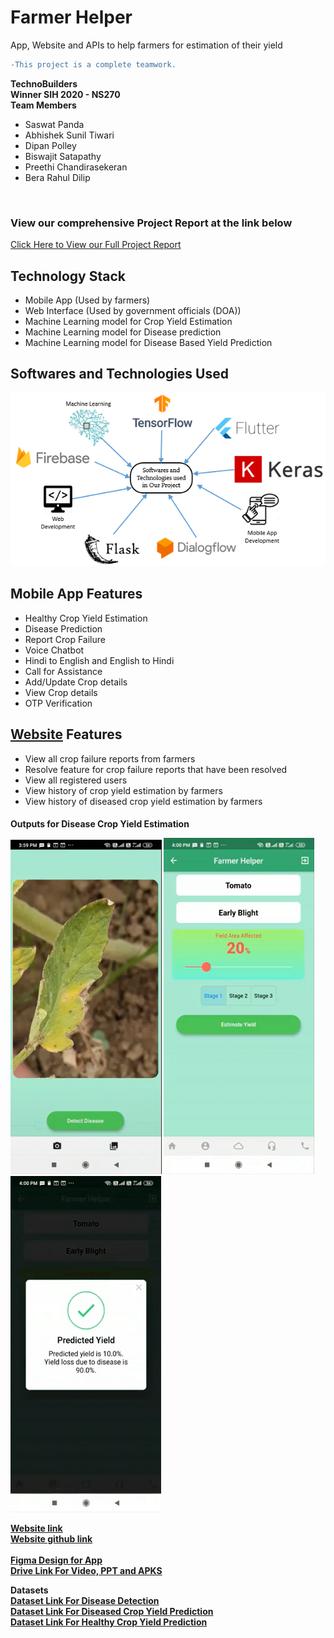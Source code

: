 # Farmer Helper
App, Website and APIs to help farmers for estimation of their yield



```diff
-This project is a complete teamwork.
```
<b>TechnoBuilders</b>
<br>
<b>Winner SIH 2020 - NS270</b>
<br>
<b>Team Members</b>
<br>
<ul>
  <li>Saswat Panda</li>
  <li>Abhishek Sunil Tiwari</li>
  <li>Dipan Polley</li>
  <li>Biswajit Satapathy</li>
  <li>Preethi Chandirasekeran</li>
  <li>Bera Rahul Dilip</li>
</ul>
<br>
<h3>View our comprehensive Project Report at the link below</h3>
<a href="https://drive.google.com/file/d/15Kvk89CB--xaPHXSJ_n1TiKx8kulXPKd/view?usp=sharing">Click Here to View our Full Project Report</a>
<br>
<h2>Technology Stack</h2>

<ul>
  <li>Mobile App (Used by farmers)</li>
  <li>Web Interface (Used by government officials (DOA))</li>
  <li>Machine Learning model for Crop Yield Estimation</li>
  <li>Machine Learning model for Disease prediction</li>
  <li>Machine Learning model for Disease Based Yield Prediction</li>
</ul>


<h2>Softwares and Technologies Used</h2>

![Softwares and Technologies Used](Outputs/softwares.png)

<h2>Mobile App Features</h2>
<ul>
<li>Healthy Crop Yield Estimation</li>
<li>Disease Prediction</li>
<li>Report Crop Failure</li>
<li>Voice Chatbot</li>
<li>Hindi to English and English to Hindi</li>
<li>Call for Assistance</li>
<li>Add/Update Crop details</li>
<li>View Crop details</li>
<li>OTP Verification</li>
</ul>


<h2><a href="https://abhishek-st.github.io/">Website</a> Features</h2>
<ul>
<li>View all crop failure reports from farmers</li>
<li>Resolve feature for crop failure reports that have been resolved</li>
<li>View all registered users</li>
<li>View history of crop yield estimation by farmers</li>
<li>View history of diseased crop yield estimation by farmers</li>
</ul>

<h4>Outputs for Disease Crop Yield Estimation

![Softwares and Technologies Used](Outputs/Disease_based_yield1.png)
![Softwares and Technologies Used](Outputs/Disease_based_yield2.png)
![Softwares and Technologies Used](Outputs/Disease_based_yield3.png)

<a href="https://abhishek-st.github.io/">Website link</a><br>
<a href="https://github.com/Abhishek-st/Abhishek-st.github.io/">Website github link</a>
<br>
<br>
<a href="https://www.figma.com/file/mhtGuzwvJvB26OuOdnlS8b/SIH_PRO_2?node-id=0%3A1">Figma Design for App</a>
<br>
<a href="https://drive.google.com/drive/folders/19iBT22t-asQ0j0iyeWdhZZv0NbuT0YDi?usp=sharing">Drive Link For Video, PPT and APKS</a>
<br>

<b>Datasets</b>
<br>
<a href="https://drive.google.com/drive/folders/1RMjG4Vvg5aGCGlSS5KjTpWaOlPDuQrMw?usp=sharing">Dataset Link For Disease Detection</a>
<br>
<a href="https://drive.google.com/file/d/1RtQu52iitkpbUriVzpJcN_4wwuNycA80/view?usp=sharing">Dataset Link For Diseased Crop Yield Prediction</a>
<br>
<a href="https://aps.dac.gov.in/APY/Public_Report1.aspx">Dataset Link For Healthy Crop Yield Prediction</a>


